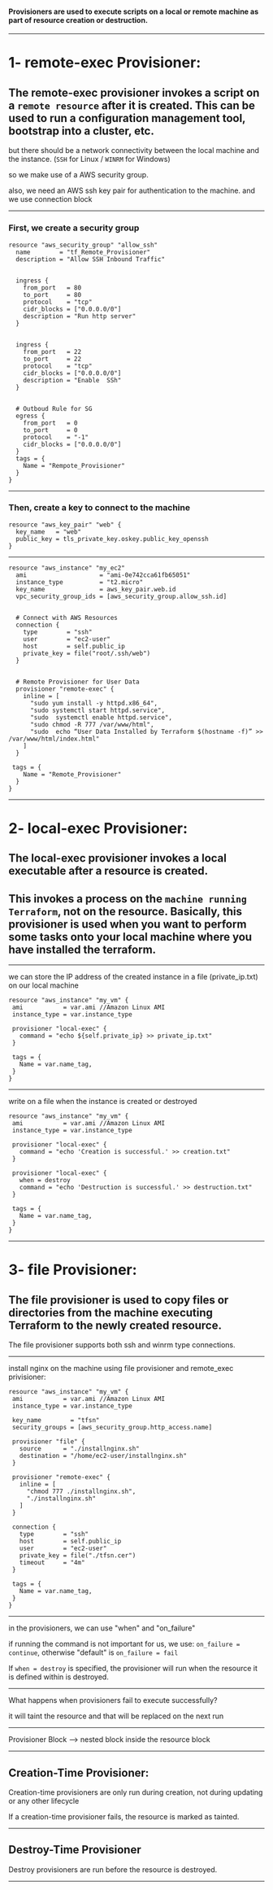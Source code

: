 #### Provisioners are used to execute scripts on a local or remote machine as part of resource creation or destruction.

__________________________________________________________________________________________

# 1- remote-exec Provisioner:

## The remote-exec provisioner invokes a script on a `remote resource` after it is created. This can be used to run a configuration management tool, bootstrap into a cluster, etc.

but there should be a network connectivity between the local machine and the instance. (`SSH` for Linux / `WINRM` for Windows)

so we make use of a AWS security group.

also, we need an AWS ssh key pair for authentication to the machine. and we use connection block







__________________________________________________________________________________________



### First, we create a security group


```hcl
resource "aws_security_group" "allow_ssh" 
  name        = "tf_Remote_Provisioner"
  description = "Allow SSH Inbound Traffic"


  ingress {
    from_port   = 80
    to_port     = 80
    protocol    = "tcp"
    cidr_blocks = ["0.0.0.0/0"]
    description = "Run http server"
  }


  ingress {
    from_port   = 22
    to_port     = 22
    protocol    = "tcp"
    cidr_blocks = ["0.0.0.0/0"]
    description = "Enable  SSh"
  }


  # Outboud Rule for SG
  egress {
    from_port   = 0
    to_port     = 0
    protocol    = "-1"
    cidr_blocks = ["0.0.0.0/0"]
  }
  tags = {
    Name = "Rempote_Provisioner"
  }
}
```



__________________________________________________________________________________________



### Then, create a key to connect to the machine


```hcl
resource "aws_key_pair" "web" {
  key_name   = "web"
  public_key = tls_private_key.oskey.public_key_openssh
}
```



__________________________________________________________________________________________






```hcl
resource "aws_instance" "my_ec2" 
  ami                    = "ami-0e742cca61fb65051"
  instance_type          = "t2.micro"
  key_name               = aws_key_pair.web.id
  vpc_security_group_ids = [aws_security_group.allow_ssh.id]


  # Connect with AWS Resources
  connection {
    type        = "ssh"
    user        = "ec2-user"
    host        = self.public_ip
    private_key = file("root/.ssh/web")
  }


  # Remote Provisioner for User Data
  provisioner "remote-exec" {
    inline = [
      "sudo yum install -y httpd.x86_64",
      "sudo systemctl start httpd.service",
      "sudo  systemctl enable httpd.service",
      "sudo chmod -R 777 /var/www/html",
      "sudo  echo “User Data Installed by Terraform $(hostname -f)” >> /var/www/html/index.html"
    ]
  }

 tags = {
    Name = "Remote_Provisioner"
  }
}
```



__________________________________________________________________________________________




# 2- local-exec Provisioner:

## The local-exec provisioner invokes a local executable after a resource is created.

## This invokes a process on the `machine running Terraform`, not on the resource. Basically, this provisioner is used when you want to perform some tasks onto your local machine where you have installed the terraform.




__________________________________________________________________________________________




we can store the IP address of the created instance in a file (private_ip.txt) on our local machine

```hcl
resource "aws_instance" "my_vm" {
 ami           = var.ami //Amazon Linux AMI
 instance_type = var.instance_type
 
 provisioner "local-exec" {
   command = "echo ${self.private_ip} >> private_ip.txt"
 }
 
 tags = {
   Name = var.name_tag,
 }
}
```



__________________________________________________________________________________________



write on a file when the instance is created or destroyed


```hcl
resource "aws_instance" "my_vm" {
 ami           = var.ami //Amazon Linux AMI
 instance_type = var.instance_type
 
 provisioner "local-exec" {
   command = "echo 'Creation is successful.' >> creation.txt"
 }
 
 provisioner "local-exec" {
   when = destroy
   command = "echo 'Destruction is successful.' >> destruction.txt"
 }
 
 tags = {
   Name = var.name_tag,
 }
}
```



__________________________________________________________________________________________



# 3- file Provisioner:

## The file provisioner is used to copy files or directories from the machine executing Terraform to the newly created resource.

The file provisioner supports both ssh and winrm type connections.



__________________________________________________________________________________________




install nginx on the machine using file provisioner and remote_exec privisioner:

```hcl
resource "aws_instance" "my_vm" {
 ami           = var.ami //Amazon Linux AMI
 instance_type = var.instance_type
 
 key_name        = "tfsn"
 security_groups = [aws_security_group.http_access.name]
 
 provisioner "file" {
   source      = "./installnginx.sh"
   destination = "/home/ec2-user/installnginx.sh"
 }
 
 provisioner "remote-exec" {
   inline = [
     "chmod 777 ./installnginx.sh",
     "./installnginx.sh"
   ]
 }
 
 connection {
   type        = "ssh"
   host        = self.public_ip
   user        = "ec2-user"
   private_key = file("./tfsn.cer")
   timeout     = "4m"
 }
 
 tags = {
   Name = var.name_tag,
 }
}
```



__________________________________________________________________________________________




in the provisioners, we can use "when" and "on_failure"

if running the command is not important for us, we use: `on_failure = continue`, otherwise "default" is `on_failure = fail`

If `when = destroy` is specified, the provisioner will run when the resource it is defined within is destroyed.




__________________________________________________________________________________________






What happens when provisioners fail to execute successfully?

it will taint the resource and that will be replaced on the next run







__________________________________________________________________________________________




Provisioner Block --> nested block inside the resource block


__________________________________________________________________________________________



## Creation-Time Provisioner:


Creation-time provisioners are only run during creation, not during updating or any other lifecycle

If a creation-time provisioner fails, the resource is marked as tainted.

__________________________________________________________________________________________


## Destroy-Time Provisioner

Destroy provisioners are run before the resource is destroyed.


__________________________________________________________________________________________
